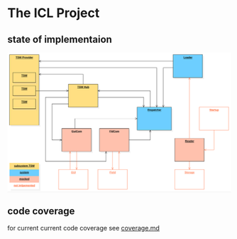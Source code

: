 # The ICL Project

## state of implementaion
<div style="background-color:#F8F8F8;">
<img src="specification/diagrams/actors.svg" alt="Component Overview">
</div>

## code coverage
for current current code coverage see [coverage.md](testing/coverage.md)
